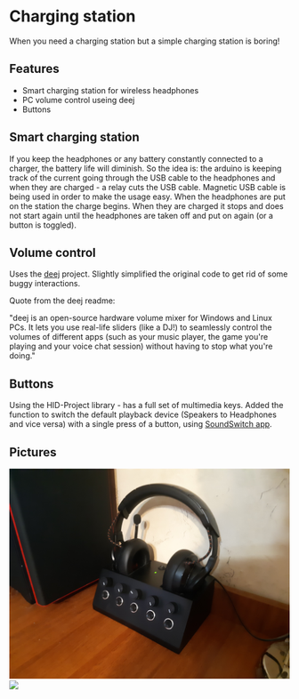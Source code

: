 # Charging station
When you need a charging station but a simple charging station is boring!

## Features
* Smart charging station for wireless headphones
* PC volume control useing deej
* Buttons

## Smart charging station
If you keep the headphones or any battery constantly connected to a charger, the battery life will diminish.
So the idea is: the arduino is keeping track of the current going through the USB cable to the headphones and when they are charged - a relay cuts the USB cable.
Magnetic USB cable is being used in order to make the usage easy.
When the headphones are put on the station the charge begins. When they are charged it stops and does not start again until the headphones are taken off and put on again (or a button is toggled).

## Volume control
Uses the [deej](https://github.com/omriharel/deej#license) project.
Slightly simplified the original code to get rid of some buggy interactions.

Quote from the deej readme:

"deej is an open-source hardware volume mixer for Windows and Linux PCs. It lets you use real-life sliders (like a DJ!) to seamlessly control the volumes of different apps (such as your music player, the game you're playing and your voice chat session) without having to stop what you're doing."

## Buttons
Using the HID-Project library - has a full set of multimedia keys.
Added the function to switch the default playback device (Speakers to Headphones and vice versa) with a single press of a button, using [SoundSwitch app](https://github.com/Belphemur/SoundSwitch).

## Pictures
<img src="pics/20210112_204133.jpg" width="1200">
<img src="pics/20201227_050745.jpg" width="1200">
